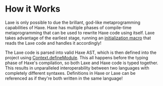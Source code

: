 # How it Works

Laxe is only possible to due the brillant, god-like metaprogramming capabilities of Haxe. Haxe has multiple phases of compile-time metaprogramming that can be used to rewrite Haxe code using itself. Laxe takes advantage of the earliest stage, running an [initialization macro](https://haxe.org/manual/macro-initialization.html) that reads the Laxe code and handles it accordingly!

The Laxe code is parsed into valid Haxe AST, which is then defined into the project using [Context.defineModule](https://api.haxe.org/haxe/macro/Context.html). This all happens before the typing phase of Haxe's compilation, so both Laxe and Haxe code is typed together. This results in unparalleled interoperability between two languages with completely different syntaxes. Definitions in Haxe or Laxe can be referenced as if they're both written in the same language!

